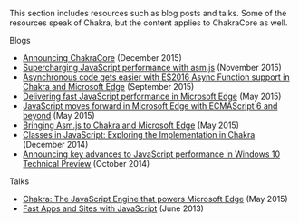 This section includes resources such as blog posts and talks. Some of the resources speak of Chakra, but the content applies to ChakraCore as well. 

Blogs
* [Announcing ChakraCore](http://aka.ms/chakracoreannoucement) (December 2015)
* [Supercharging JavaScript performance with asm.js](http://blogs.windows.com/msedgedev/2015/11/10/supercharging-javascript-performance-with-asm-js/) (November 2015)
* [Asynchronous code gets easier with ES2016 Async Function support in Chakra and Microsoft Edge](http://blogs.windows.com/msedgedev/2015/09/30/asynchronous-code-gets-easier-with-es2016-async-function-support-in-chakra-and-microsoft-edge/) (September 2015)
* [Delivering fast JavaScript performance in Microsoft Edge](http://blogs.windows.com/msedgedev/2015/05/20/delivering-fast-javascript-performance-in-microsoft-edge/) (May 2015)
* [JavaScript moves forward in Microsoft Edge with ECMAScript 6 and beyond](http://blogs.windows.com/msedgedev/2015/05/12/javascript-moves-forward-in-microsoft-edge-with-ecmascript-6-and-beyond/) (May 2015)
* [Bringing Asm.js to Chakra and Microsoft Edge](http://blogs.windows.com/msedgedev/2015/05/07/bringing-asm-js-to-chakra-microsoft-edge/) (May 2015)
* [Classes in JavaScript: Exploring the Implementation in Chakra](http://blogs.msdn.com/b/ie/archive/2014/12/15/classes-in-javascript-exploring-the-implementation-in-chakra.aspx) (December 2014)
* [Announcing key advances to JavaScript performance in Windows 10 Technical Preview](http://blogs.msdn.com/b/ie/archive/2014/10/09/announcing-key-advances-to-javascript-performance-in-windows-10-technical-preview.aspx) (October 2014)

Talks
* [Chakra: The JavaScript Engine that powers Microsoft Edge](https://channel9.msdn.com/Events/WebPlatformSummit/2015/Chakra-The-JavaScript-Engine-that-powers-Microsoft-Edge) (May 2015)
* [Fast Apps and Sites with JavaScript](https://channel9.msdn.com/Events/Build/2013/4-313) (June 2013)